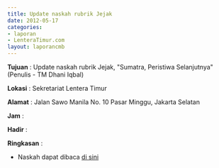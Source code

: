```yaml
---
title: Update naskah rubrik Jejak
date: 2012-05-17
categories:
- laporan
- LenteraTimur.com
layout: laporancmb
---
```



**Tujuan** : Update naskah rubrik Jejak, "Sumatra, Peristiwa Selanjutnya" (Penulis - TM Dhani Iqbal)

**Lokasi** : Sekretariat Lentera Timur 

**Alamat** : Jalan Sawo Manila No. 10 Pasar Minggu, Jakarta Selatan

**Jam** : 

**Hadir** :  


**Ringkasan** : 
* Naskah dapat dibaca [di sini](http://www.lenteratimur.com/2012/05/%e2%80%9csumatra-peristiwa-selanjutnya%e2%80%9d/)
